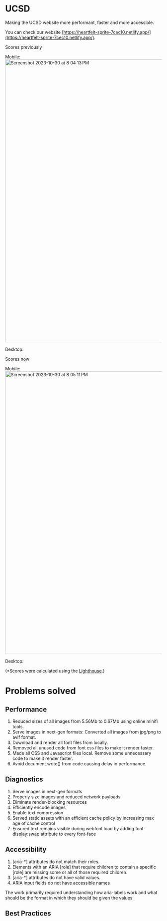 # UCSD

Making the UCSD website more performant, faster and more accessible.

You can check our website [https://heartfelt-sprite-7cec10.netlify.app/](https://heartfelt-sprite-7cec10.netlify.app/).

Scores previously

Mobile:  
<img width="907" alt="Screenshot 2023-10-30 at 8 04 13 PM" src="https://github.com/CSE-210-Team-6/UCSD-Website/assets/40426312/8c6daf3e-3e3f-4082-8ab1-8899bf594749">  
  
Desktop:  
  
Scores now  
  
Mobile:  
<img width="907" alt="Screenshot 2023-10-30 at 8 05 11 PM" src="https://github.com/CSE-210-Team-6/UCSD-Website/assets/40426312/36de4d08-c711-44af-8482-682715c9df26">  

Desktop:  
  
  
(\*Scores were calculated using the [Lighthouse](https://developer.chrome.com/docs/lighthouse/overview/).)

# Problems solved

## Performance

1. Reduced sizes of all images from 5.56Mb to 0.67Mb using online minifi tools.
2. Serve images in next-gen formats: Converted all images from jpg/png to avif format.
3. Download and render all font files from locally. 
4. Removed all unused code from font css files to make it render faster.
5. Made all CSS and Javascript files local. Remove some unnecessary code to make it render faster.
6. Avoid document.write() from code causing delay in performance.

## Diagnostics

1. Serve images in next-gen formats
2. Properly size images and reduced network payloads
3. Eliminate render-blocking resources
4. Efficiently encode images
5. Enable text compression
6. Served static assets with an efficient cache policy by increasing max age of cache control
7. Ensured text remains visible during webfont load by adding font-display:swap attribute to every font-face

## Accessibility

1. [aria-*] attributes do not match their roles.
2. Elements with an ARIA [role] that require children to contain a specific [role] are missing some or all of those required children.
3. [aria-*] attributes do not have valid values.
4. ARIA input fields do not have accessible names

The work primarily required understanding how aria-labels work and what should be the format in which they should be given the values.

## Best Practices
